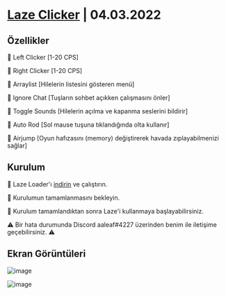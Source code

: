 # [Laze Clicker](https://github.com/aaleaf/Laze/releases/tag/Laze) | 04.03.2022
## Özellikler

🔰 Left Clicker [1-20 CPS]

🔰 Right Clicker [1-20 CPS]

🔰 Arraylist [Hilelerin listesini gösteren menü]

🔰 Ignore Chat [Tuşların sohbet açıkken çalışmasını önler]

🔰 Toggle Sounds [Hilelerin açılma ve kapanma seslerini bildirir]

🔰 Auto Rod [Sol mause tuşuna tıklandığında olta kullanır]

🔰 Airjump [Oyun hafızasını (memory) değiştirerek havada zıplayabilmenizi sağlar]

## Kurulum


💠 Laze Loader'ı [indirin](https://github.com/aaleaf/Laze/releases/download/Laze/Laze.exe) ve çalıştırın.

💠 Kurulumun tamamlanmasını bekleyin.

💠 Kurulum tamamlandıktan sonra Laze'i kullanmaya başlayabilirsiniz.

⚠ Bir hata durumunda Discord aaleaf#4227 üzerinden benim ile iletişime geçebilirsiniz. ⚠

## Ekran Görüntüleri

![image](https://user-images.githubusercontent.com/45121448/158055633-0d0506dc-0650-4ec5-b5ca-a3a1fcc6e6dd.png)

![image](https://user-images.githubusercontent.com/45121448/157625179-c7f8fec3-a9f4-4739-acfc-b3232cc984f1.png)
